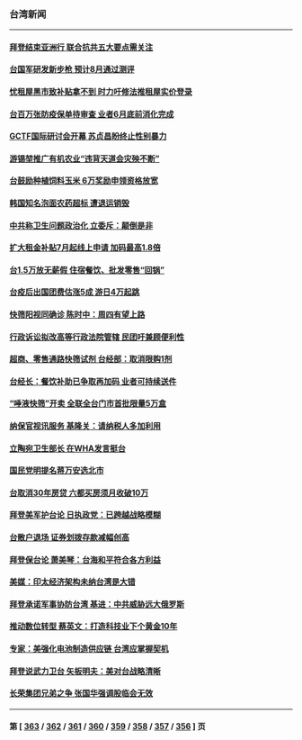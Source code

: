 ### 台湾新闻
---
#### [拜登结束亚洲行 联合抗共五大要点需关注](../../pages/ncid1349361/n13744373.md) 
#### [台国军研发新步枪 预计8月通过测评](../../pages/ncid1349361/n13744285.md) 
#### [忧租屋黑市致补贴拿不到 时力吁修法推租屋实价登录](../../pages/ncid1349361/n13744353.md) 
#### [台百万张防疫保单待审查 业者6月底前消化完成](../../pages/ncid1349361/n13744351.md) 
#### [GCTF国际研讨会开幕 苏贞昌盼终止性别暴力](../../pages/ncid1349361/n13744352.md) 
#### [游锡堃推广有机农业“违背天道会灾殃不断”](../../pages/ncid1349361/n13744355.md) 
#### [台鼓励种植饲料玉米 6万奖励申领资格放宽](../../pages/ncid1349361/n13744357.md) 
#### [韩国知名泡面农药超标 遭退运销毁](../../pages/ncid1349361/n13744359.md) 
#### [中共称卫生问题政治化 立委斥：颠倒是非](../../pages/ncid1349361/n13744333.md) 
#### [扩大租金补贴7月起线上申请 加码最高1.8倍](../../pages/ncid1349361/n13744331.md) 
#### [台1.5万放无薪假 住宿餐饮、批发零售“回锅”](../../pages/ncid1349361/n13744316.md) 
#### [台疫后出国团费估涨5成 游日4万起跳](../../pages/ncid1349361/n13744318.md) 
#### [快筛阳视同确诊 陈时中：周四有望上路](../../pages/ncid1349361/n13744305.md) 
#### [行政诉讼拟改高等行政法院管辖 民团吁兼顾便利性](../../pages/ncid1349361/n13744288.md) 
#### [超商、零售通路快筛试剂 台经部：取消限购1剂](../../pages/ncid1349361/n13744314.md) 
#### [台经长：餐饮补助已争取再加码 业者可持续送件](../../pages/ncid1349361/n13744307.md) 
#### [“唾液快筛”开卖 全联全台门市首批限量5万盒](../../pages/ncid1349361/n13744317.md) 
#### [纳保官视讯服务 基隆关：请纳税人多加利用](../../pages/ncid1349361/n13744304.md) 
#### [立陶宛卫生部长 在WHA发言挺台](../../pages/ncid1349361/n13744284.md) 
#### [国民党明提名蒋万安选北市](../../pages/ncid1349361/n13744283.md) 
#### [台取消30年房贷 六都买房须月收破10万](../../pages/ncid1349361/n13744277.md) 
#### [拜登美军护台论 日执政党：已跨越战略模糊](../../pages/ncid1349361/n13744257.md) 
#### [台散户退场 证券划拨存款减幅创高](../../pages/ncid1349361/n13744278.md) 
#### [拜登保台论 萧美琴：台海和平符合各方利益](../../pages/ncid1349361/n13744275.md) 
#### [美媒：印太经济架构未纳台湾是大错](../../pages/ncid1349361/n13744269.md) 
#### [拜登承诺军事协防台湾 基进：中共威胁远大俄罗斯](../../pages/ncid1349361/n13744249.md) 
#### [推动数位转型 蔡英文：打造科技业下个黄金10年](../../pages/ncid1349361/n13744258.md) 
#### [专家：美强化电池制造供应链 台湾应掌握契机](../../pages/ncid1349361/n13744208.md) 
#### [拜登说武力卫台 矢板明夫：美对台战略清晰](../../pages/ncid1349361/n13744095.md) 
#### [长荣集团兄弟之争 张国华强调股临会无效](../../pages/ncid1349361/n13744242.md) 

---
#### 第 [ [363](./363.md) / [362](./362.md) / [361](./361.md) / [360](./360.md) / [359](./359.md) / [358](./358.md) / [357](./357.md) / [356](./356.md) ] 页
